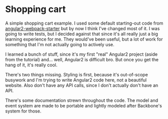 # Shopping cart

A simple shopping cart example. I used some default starting-out code from
[angular2-webpack-starter][a2ws] but by now I think I've changed most of it. I
was going to write tests, but I decided against that since it's all really just
a big learning experience for me. They would've been useful, but a lot of work
for something that I'm not actually going to actively use.

I learned a bunch of stuff, since it's my first "real" Angular2 project (aside
from the tutorial) and... well, Angular2 is difficult bro. But once you get the
hang of it, it's really cool.

There's two things missing. Styling is first, because it's out-of-scope
busywork and I'm trying to write Angular2 code here, not a beautiful website.
Also don't have any API calls, since I don't actually don't have an API.

There's some documentation strewn throughout the code. The model and event
system are made to be portable and lightly modeled after Backbone's system for
those.


[a2ws]: https://github.com/AngularClass/angular2-webpack-starter/
